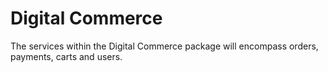 # Digital Commerce
The services within the Digital Commerce package will encompass orders, payments, carts and users. 
